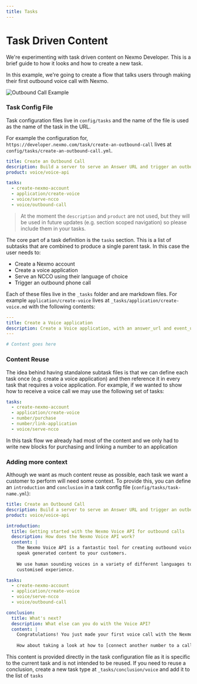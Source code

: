 ```yaml
---
title: Tasks
---
```


# Task Driven Content

We're experimenting with task driven content on Nexmo Developer. This is a brief guide to how it looks and how to create a new task.

In this example, we're going to create a flow that talks users through making their first outbound voice call with Nexmo.

![Outbound Call Example](/assets/images/contributing/task-example.png)

### Task Config File

Task configuration files live in `config/tasks` and the name of the file is used as the name of the task in the URL.

For example the configuration for, `https://developer.nexmo.com/task/create-an-outbound-call` lives at `config/tasks/create-an-outbound-call.yml`.

```yaml
title: Create an Outbound Call
description: Build a server to serve an Answer URL and trigger an outbound voice call
product: voice/voice-api

tasks:
  - create-nexmo-account
  - application/create-voice
  - voice/serve-ncco
  - voice/outbound-call
```

> At the moment the `description` and `product` are not used, but they will be used in future updates (e.g. section scoped navigation) so please include them in your tasks.

The core part of a task definition is the `tasks` section. This is a list of subtasks that are combined to produce a single parent task. In this case the user needs to:

* Create a Nexmo account
* Create a voice application
* Serve an NCCO using their language of choice
* Trigger an outbound phone call

Each of these files live in the `_tasks` folder and are markdown files. For example `application/create-voice` lives at `_tasks/application/create-voice.md` with the following contents:

```yaml
---
title: Create a Voice application
description: Create a Voice application, with an answer_url and event_url
---

# Content goes here
```

### Content Reuse

The idea behind having standalone subtask files is that we can define each task once (e.g. create a voice application) and then reference it in every task that requires a voice application. For example, if we wanted to show how to receive a voice call we may use the following set of tasks:

```yaml
tasks:
  - create-nexmo-account
  - application/create-voice
  - number/purchase
  - number/link-application
  - voice/serve-ncco
```

In this task flow we already had most of the content and we only had to write new blocks for purchasing and linking a number to an application

### Adding more context

Although we want as much content reuse as possible, each task we want a customer to perform will need some context. To provide this, you can define an `introduction` and `conclusion` in a task config file (`config/tasks/task-name.yml`):

```yaml
title: Create an Outbound Call
description: Build a server to serve an Answer URL and trigger an outbound voice call
product: voice/voice-api

introduction:
  title: Getting started with the Nexmo Voice API for outbound calls
  description: How does the Nexmo Voice API work?
  content: |
    The Nexmo Voice API is a fantastic tool for creating outbound voice calls that use Text-To-Speech to
    speak generated content to your customers.
    
    We use human sounding voices in a variety of different languages to make sure your customers get a
    customised experience.

tasks:
  - create-nexmo-account
  - application/create-voice
  - voice/serve-ncco
  - voice/outbound-call

conclusion:
  title: What's next?
  description: What else can you do with the Voice API?
  content: |
    Congratulations! You just made your first voice call with the Nexmo Voice API. Wondering where to go next?
    
    How about taking a look at how to [connect another number to a call](#), [mute a participant](#) or [end a call](#)

```

This content is provided directly in the task configuration file as it is specific to the current task and is not intended to be reused. If you need to reuse a conclusion, create a new task type at `_tasks/conclusion/voice` and add it to the list of `tasks`
